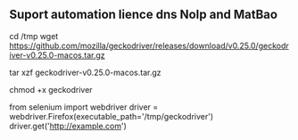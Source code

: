 ## Suport automation lience dns NoIp and MatBao

cd /tmp
wget https://github.com/mozilla/geckodriver/releases/download/v0.25.0/geckodriver-v0.25.0-macos.tar.gz

tar xzf geckodriver-v0.25.0-macos.tar.gz

chmod +x geckodriver


from selenium import webdriver
driver = webdriver.Firefox(executable_path='/tmp/geckodriver')
driver.get('http://example.com')